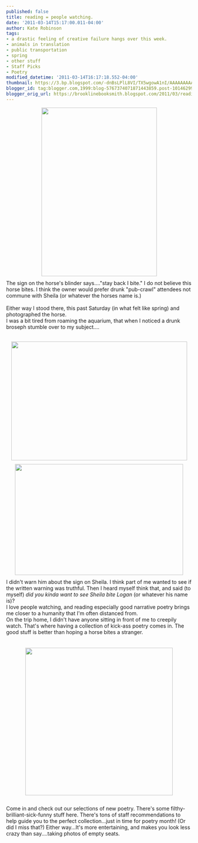 ```yaml
---
published: false
title: reading = people watching.
date: '2011-03-14T15:17:00.011-04:00'
author: Kate Robinson
tags:
- a drastic feeling of creative failure hangs over this week.
- animals in translation
- public transportation
- spring
- other stuff
- Staff Picks
- Poetry
modified_datetime: '2011-03-14T16:17:18.552-04:00'
thumbnail: https://3.bp.blogspot.com/-dnBsLPlL8VI/TX5wgowA1nI/AAAAAAAAAN4/_ONosfIW6jo/s72-c/aqua22.bmp
blogger_id: tag:blogger.com,1999:blog-5767374071871443859.post-1014629993356859977
blogger_orig_url: https://brooklinebooksmith.blogspot.com/2011/03/reading-people-watching.html
---
```


<a href="https://3.bp.blogspot.com/-dnBsLPlL8VI/TX5wgowA1nI/AAAAAAAAAN4/_ONosfIW6jo/s1600/aqua22.bmp"><img style="TEXT-ALIGN: center; MARGIN: 0px auto 10px; WIDTH: 313px; DISPLAY: block; HEIGHT: 457px; CURSOR: hand" id="BLOGGER_PHOTO_ID_5584024293982918258" border="0" alt="" src="https://3.bp.blogspot.com/-dnBsLPlL8VI/TX5wgowA1nI/AAAAAAAAAN4/_ONosfIW6jo/s400/aqua22.bmp" /></a> The sign on the horse's blinder says...."stay back I bite." I do not believe this horse bites. I think the owner would prefer drunk "pub-crawl" attendees not commune with Sheila (or whatever the horses name is.)<br /><br />Either way I stood there, this past Saturday (in what felt like spring) and photographed the horse.<br />I was a bit tired from roaming the aquarium, that when I noticed a drunk broseph stumble over to my subject....<br /><br /><div><a href="https://1.bp.blogspot.com/-ha51nVO5M2Y/TX5qc5LVzhI/AAAAAAAAANg/IK0k_GX2FTA/s1600/aqua21.bmp"><img style="TEXT-ALIGN: center; MARGIN: 0px auto 10px; WIDTH: 477px; DISPLAY: block; HEIGHT: 322px; CURSOR: hand" id="BLOGGER_PHOTO_ID_5584017632603262482" border="0" alt="" src="https://1.bp.blogspot.com/-ha51nVO5M2Y/TX5qc5LVzhI/AAAAAAAAANg/IK0k_GX2FTA/s400/aqua21.bmp" /></a> <img style="TEXT-ALIGN: center; MARGIN: 0px auto 10px; WIDTH: 456px; DISPLAY: block; HEIGHT: 301px; CURSOR: hand" id="BLOGGER_PHOTO_ID_5584018263539380274" border="0" alt="" src="https://1.bp.blogspot.com/-GaqeB4KPegY/TX5rBnmO8DI/AAAAAAAAANw/qdpHuinct00/s400/aqua23.bmp" /> </div><div> </div><div> </div><div>I didn't warn him about the sign on Sheila. I think part of me wanted to see if the written warning was truthful. Then I heard myself think that, and said (to myself) <em>did you kinda want to see Sheila bite Logan </em>(or whatever his name is)?</div><div> </div><div>I love people watching, and reading especially good narrative poetry brings me closer to a humanity that I'm often distanced from. </div><div> </div><div>On the trip home, I didn't have anyone sitting in front of me to creepily watch. That's where having a collection of kick-ass poetry comes in. The good stuff is better than hoping a horse bites a stranger.</div><div><br /><div><br /><div><a href="https://3.bp.blogspot.com/-hFF7494ovCY/TX5qCLpmf7I/AAAAAAAAANY/_ptdF6nb0qY/s1600/a.bmp"><img style="TEXT-ALIGN: center; MARGIN: 0px auto 10px; WIDTH: 400px; DISPLAY: block; HEIGHT: 400px; CURSOR: hand" id="BLOGGER_PHOTO_ID_5584017173705555890" border="0" alt="" src="https://3.bp.blogspot.com/-hFF7494ovCY/TX5qCLpmf7I/AAAAAAAAANY/_ptdF6nb0qY/s400/a.bmp" /></a> <br />Come in and check out our selections of new poetry. There's some filthy-brilliant-sick-funny stuff here. There's tons of staff recommendations to help guide you to the perfect collection...just in time for poetry month! (Or did I miss that?) Either way...It's more entertaining, and makes you look less crazy than say....taking photos of empty seats.<br /><br /><br /><br /><div></div></div></div></div>
